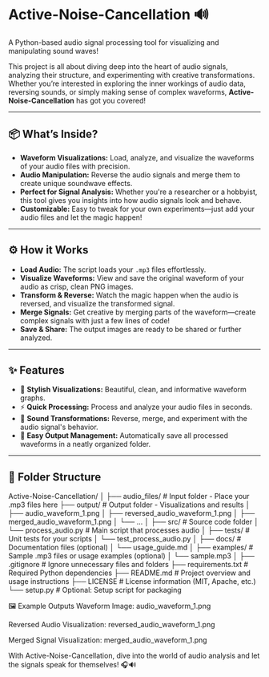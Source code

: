 # Active-Noise-Cancellation 🔊

A Python-based audio signal processing tool for visualizing and manipulating sound waves!

This project is all about diving deep into the heart of audio signals, analyzing their structure, and experimenting with creative transformations. Whether you’re interested in exploring the inner workings of audio data, reversing sounds, or simply making sense of complex waveforms, **Active-Noise-Cancellation** has got you covered!

---

## 📦 What’s Inside?

- **Waveform Visualizations:** Load, analyze, and visualize the waveforms of your audio files with precision.
- **Audio Manipulation:** Reverse the audio signals and merge them to create unique soundwave effects.
- **Perfect for Signal Analysis:** Whether you're a researcher or a hobbyist, this tool gives you insights into how audio signals look and behave.
- **Customizable:** Easy to tweak for your own experiments—just add your audio files and let the magic happen!

---

## ⚙️ How it Works

- **Load Audio:** The script loads your `.mp3` files effortlessly.
- **Visualize Waveforms:** View and save the original waveform of your audio as crisp, clean PNG images.
- **Transform & Reverse:** Watch the magic happen when the audio is reversed, and visualize the transformed signal.
- **Merge Signals:** Get creative by merging parts of the waveform—create complex signals with just a few lines of code!
- **Save & Share:** The output images are ready to be shared or further analyzed.

---

## ✨ Features

- 🎨 **Stylish Visualizations:** Beautiful, clean, and informative waveform graphs.
- ⚡ **Quick Processing:** Process and analyze your audio files in seconds.
- 🔄 **Sound Transformations:** Reverse, merge, and experiment with the audio signal's behavior.
- 📂 **Easy Output Management:** Automatically save all processed waveforms in a neatly organized folder.

---

## 📁 Folder Structure

Active-Noise-Cancellation/
│
├── audio_files/                # Input folder - Place your .mp3 files here
├── output/                     # Output folder - Visualizations and results
│   ├── audio_waveform_1.png
│   ├── reversed_audio_waveform_1.png
│   ├── merged_audio_waveform_1.png
│   └── ...
│
├── src/                        # Source code folder
│   └── process_audio.py        # Main script that processes audio
│
├── tests/                      # Unit tests for your scripts
│   └── test_process_audio.py
│
├── docs/                       # Documentation files (optional)
│   └── usage_guide.md
│
├── examples/                   # Sample .mp3 files or usage examples (optional)
│   └── sample.mp3
│
├── .gitignore                  # Ignore unnecessary files and folders
├── requirements.txt            # Required Python dependencies
├── README.md                   # Project overview and usage instructions
├── LICENSE                     # License information (MIT, Apache, etc.)
└── setup.py                    # Optional: Setup script for packaging


🖼️ Example Outputs
Waveform Image: audio_waveform_1.png

Reversed Audio Visualization: reversed_audio_waveform_1.png

Merged Signal Visualization: merged_audio_waveform_1.png

With Active-Noise-Cancellation, dive into the world of audio analysis and let the signals speak for themselves! 🎧🔊

